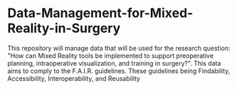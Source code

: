 # Data-Management-for-Mixed-Reality-in-Surgery
This repository will manage data that will be used for the research question: "How can Mixed Reality tools be implemented to support preoperative planning, intraoperative visualization, and training in surgery?". This data aims to comply to the F.A.I.R. guidelines. These guidelines being Findability, Accessibility, Interoperability, and Reusability
